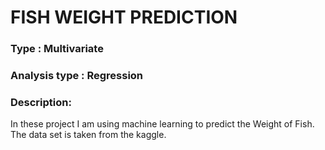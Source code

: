 
# FISH WEIGHT PREDICTION

### Type : Multivariate

### Analysis type : Regression

### Description:
In these project I am using  machine learning to predict the Weight of Fish. The data set is taken from the kaggle.


